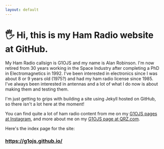 ```yaml
---
layout: default
---
```

# 🖐️ Hi, this is my Ham Radio website at GitHub. 

My Ham Radio callsign is G1OJS and my name is Alan Robinson. I'm now retired from 30 years working in the Space Industry after completing a PhD in Electromagnetics in 1992. I've been interested in electronics since I was about 8 or 9 years old (1975?) and had my ham radio license since 1985. I've always been interested in antennas and a lot of what I do now is about making them and testing them.

I'm just getting to grips with building a site using Jekyll hosted on GitHub, so there isn't a lot here at the moment!

You can find quite a lot of ham radio content from me on my [G1OJS pages at Instagram](https://www.instagram.com/g1ojs_alan/), and more about me on my [G1OJS page at QRZ.com](https://www.qrz.com/db/G1OJS).

Here's the index page for the site: 

### https://g1ojs.github.io/
